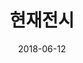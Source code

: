 ---
layout: post
title:  "현재전시"
date:   2018-06-12
categories: work
sub-cat: Commissioned
bg-color-1:	333
bg-color-2: fff
img:
    - /img/CurrentExh/001.jpg
    - /img/CurrentExh/002.jpg
    - /img/CurrentExh/003.jpg
    - /img/CurrentExh/004.jpg
    - /img/CurrentExh/005.jpg
    - /img/CurrentExh/006.jpg
    - /img/CurrentExh/007.jpg
collab:
    - "client. 사유지"
    - "photography. Studio On and On"
txt:
---